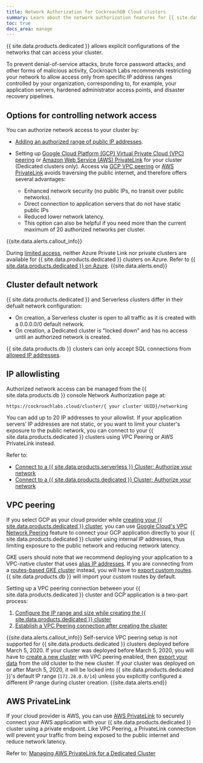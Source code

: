 ```yaml
---
title: Network Authorization for CockroachDB Cloud clusters
summary: Learn about the network authorization features for {{ site.data.products.db }} clusters.
toc: true
docs_area: manage
---
```


{{ site.data.products.dedicated }} allows explicit configurations of the networks that can access your cluster.

To prevent denial-of-service attacks, brute force password attacks, and other forms of malicious activity, Cockroach Labs recommends restricting your network to allow access only from specific IP address ranges controlled by your organization, corresponding to, for example, your application servers, hardened administrator access points, and disaster recovery pipelines.

## Options for controlling network access

You can authorize network access to your cluster by:

- [Adding an authorized range of public IP addresses](#ip-allowlisting).
- Setting up [Google Cloud Platform (GCP) Virtual Private Cloud (VPC) peering](#vpc-peering) or [Amazon Web Service (AWS) PrivateLink](#aws-privatelink) for your cluster (Dedicated clusters only). Access via [GCP VPC peering](#vpc-peering) or [AWS PrivateLink](#aws-privatelink) avoids traversing the public internet, and therefore offers several advantages:

    - Enhanced network security (no public IPs, no transit over public networks).
    - Direct connection to application servers that do not have static public IPs
    - Reduced lower network latency.
    - This option can also be helpful if you need more than the current maximum of 20 authorized networks per cluster.

{{site.data.alerts.callout_info}}

During [limited access](/docs/{{site.versions["stable"]}}/cockroachdb-feature-availability.html), neither Azure Private Link nor private clusters are available for {{ site.data.products.dedicated }} clusters on Azure. Refer to [{{ site.data.products.dedicated }} on Azure](cockroachdb-dedicated-on-azure.html).
{{site.data.alerts.end}}

## Cluster default network

{{ site.data.products.dedicated }} and Serverless clusters differ in their defualt network configuration:

- On creation, a Serverless cluster is open to all traffic as it is created with a 0.0.0.0/0 default network.
- On creation, a Dedicated cluster is "locked down" and has no access until an authorized network is created.

{{ site.data.products.db }} clusters can only accept SQL connections from [allowed IP addresses](#ip-allowlisting).

## IP allowlisting

Authorized network access can be managed from the {{ site.data.products.db }} console Network Authorization page at:

`https://cockroachlabs.cloud/cluster/{ your cluster UUID}/networking`

You can add up to 20 IP addresses to your allowlist. If your application servers’ IP addresses are not static, or you want to limit your cluster's exposure to the public network, you can connect to your {{ site.data.products.dedicated }} clusters using VPC Peering or AWS PrivateLink instead.

Refer to:

- [Connect to a {{ site.data.products.serverless }} Cluster: Authorize your network](connect-to-a-serverless-cluster.html#step-1-authorize-your-network)
- [Connect to a {{ site.data.products.dedicated }} Cluster: Authorize your network](connect-to-your-cluster.html#authorize-your-network)

## VPC peering

If you select GCP as your cloud provider while [creating your {{ site.data.products.dedicated }} cluster](create-your-cluster.html), you can use [Google Cloud's VPC Network Peering](https://cloud.google.com/vpc/docs/vpc-peering) feature to connect your GCP application directly to your {{ site.data.products.dedicated }} cluster using internal IP addresses, thus limiting exposure to the public network and reducing network latency.

GKE users should note that we recommend deploying your application to a VPC-native cluster that uses [alias IP addresses](https://cloud.google.com/kubernetes-engine/docs/how-to/alias-ips). If you are connecting from a [routes-based GKE cluster](https://cloud.google.com/kubernetes-engine/docs/how-to/routes-based-cluster) instead, you will have to [export custom routes](https://cloud.google.com/vpc/docs/vpc-peering#importing-exporting-routes). {{ site.data.products.db }} will import your custom routes by default.

Setting up a VPC peering connection between your {{ site.data.products.dedicated }} cluster and GCP application is a two-part process:

1. [Configure the IP range and size while creating the {{ site.data.products.dedicated }} cluster](create-your-cluster.html#step-7-enable-vpc-peering-optional)
1. [Establish a VPC Peering connection after creating the cluster](connect-to-your-cluster.html#establish-vpc-peering-or-aws-privatelink)

{{site.data.alerts.callout_info}}
Self-service VPC peering setup is not supported for {{ site.data.products.dedicated }} clusters deployed before March 5, 2020. If your cluster was deployed before March 5, 2020, you will have to [create a new cluster](create-your-cluster.html) with VPC peering enabled, then [export your data](use-managed-service-backups.html) from the old cluster to the new cluster. If your cluster was deployed on or after March 5, 2020, it will be locked into {{ site.data.products.dedicated }}'s default IP range (`172.28.0.0/14`) unless you explicitly configured a different IP range during cluster creation.
{{site.data.alerts.end}}

## AWS PrivateLink

If your cloud provider is AWS, you can use [AWS PrivateLink](https://aws.amazon.com/privatelink/) to securely connect your AWS application with your {{ site.data.products.dedicated }} cluster using a private endpoint. Like VPC Peering, a PrivateLink connection will prevent your traffic from being exposed to the public internet and reduce network latency. 

Refer to: [Managing AWS PrivateLink for a Dedicated Cluster](aws-privatelink.html)
